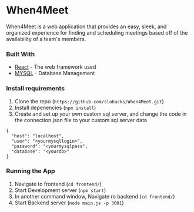 # When4Meet
When4Meet is a web application that provides an easy, sleek, and organized experience for finding and scheduling meetings based off of the availability of a team's members. 

### Built With

* [React](https://reactjs.org/docs/getting-started.html) - The web framework used
* [MYSQL](https://dev.mysql.com/doc/) - Database Management 

### Install requirements
1. Clone the repo (```https://github.com/slohacks/When4Meet.git```)
2. Install depenencies (```npm install```)
3. Create and set up your own custom sql server, and change the code in the connection.json file to your custom sql server data
```
{
  "host": "localhost",
  "user": "<yourmysqllogin>",
  "password": "<yourmysqlpass",
  "database": "<yourdb>"
}
```

### Running the App
1. Navigate to frontend (```cd frontend/```)
2. Start Development server (```npm start```)
3. In another command window, Navigate ro backend (```cd frontend/```)
4. Start Backend server (```node main.js -p 3001```)
